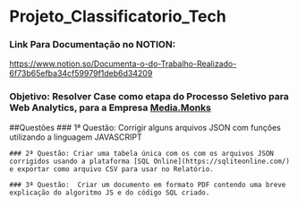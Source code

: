 # Projeto_Classificatorio_Tech

### Link Para Documentação no NOTION: 
https://www.notion.so/Documenta-o-do-Trabalho-Realizado-6f73b65efba34cf59979f1deb6d34209

### Objetivo: Resolver Case como etapa do Processo Seletivo para Web Analytics, para a Empresa [Media.Monks](https://media.monks.com/pt)

##Questões
    ### 1ª Questão: Corrigir alguns arquivos JSON com funções utilizando a linguagem JAVASCRIPT
  
    ### 2ª Questão: Criar uma tabela única com os com os arquivos JSON corrigidos usando a plataforma [SQL Online](https://sqliteonline.com/) e exportar como arquivo CSV para usar no Relatório.

    ### 3ª Questão:  Criar um documento em formato PDF contendo uma breve explicação do algoritmo JS e do código SQL criado.
